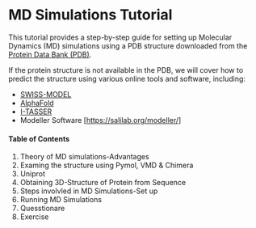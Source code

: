# MD Simulations Tutorial

This tutorial provides a step-by-step guide for setting up Molecular Dynamics (MD) simulations using a PDB structure downloaded from the [Protein Data Bank (PDB)](https://www.rcsb.org/). 

If the protein structure is not available in the PDB, we will cover how to predict the structure using various online tools and software, including:
- [SWISS-MODEL](https://swissmodel.expasy.org/)
- [AlphaFold](https://alphafold.ebi.ac.uk/)
- [I-TASSER](https://zhanggroup.org/I-TASSER/)
- Modeller Software [https://salilab.org/modeller/]

#### Table of Contents
1. Theory of MD simulations-Advantages
2. Examing the structure using Pymol, VMD  & Chimera
4. Uniprot
5. Obtaining 3D-Structure of Protein from Sequence
6. Steps involvled in MD Simulations-Set up
7. Running MD Simulations
8. Quesstionare
9. Exercise
